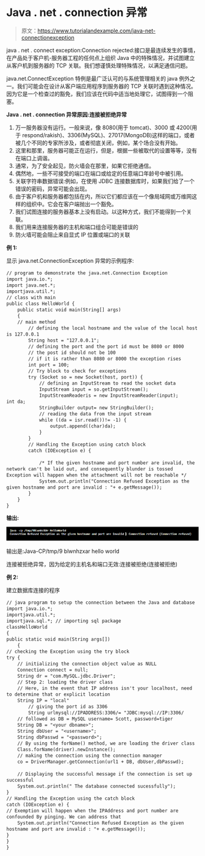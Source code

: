# Java . net . connection 异常

> 原文：<https://www.tutorialandexample.com/java-net-connectionexception>

java . net . connect exception:Connection rejected:接口是最连续发生的事情，在产品处于客户机-服务器工程的任何点上组织 Java 中的特殊情况，并试图建立从客户机到服务器的 TCP 关联。我们想谨慎处理特殊情况，以满足通信问题。

java.net.ConnectException 特例是最广泛认可的与系统管理相关的 java 例外之一。我们可能会在设计从客户端应用程序到服务器的 TCP 关联时遇到这种情况。因为它是一个检查过的豁免，我们应该在代码中适当地处理它，试图得到一个阻塞。

**Java . net . connection 异常原因:连接被拒绝异常**

1.  万一服务器没有运行。一般来说，像 8080(用于 tomcat)、3000 或 4200(用于 respond/rakish)、3306(MySQL)、27017(MongoDB)这样的端口，或者被几个不同的专家所涉及，或者彻底关闭，例如，某个场合没有开始。
2.  这里和那里，服务器可能正在运行，但是，根据一些被取代的设置等等，没有在端口上调谐。
3.  通常，为了安全起见，防火墙会在那里，如果它拒绝通信。
4.  偶然地，一些不可接受的端口在端口或给定的任意端口年龄号中被引用。
5.  关联字符串数据错误:例如，在使用 JDBC 连接数据库时，如果我们给了一个错误的密码，异常可能会出现。
6.  由于客户机和服务器都包括在内，所以它们都应该在一个像局域网或万维网这样的组织中。它会在客户端抛出一个豁免。
7.  我们试图连接的服务器基本上没有启动。以这种方式，我们不能得到一个关联。
8.  我们用来连接服务器的主机和端口组合可能是错误的
9.  防火墙可能会阻止来自显式 IP 位置或端口的关联

**例 1:**

显示 java.net.ConnectionException 异常的示例程序:

```
// program to demonstrate the java.net.Connection Exception
import java.io.*;
import java.net.*;
importjava.util.*;
// class with main
public class HelloWorld {
	public static void main(String[] args)
	{
    // main method
		// defining the local hostname and the value of the local host is 127.0.0.1
		String host = "127.0.0.1";
		// defining the port and the port id must be 8080 or 8000
		// the post id should not be 100 
		// if it is rather than 8080 or 8000 the exception rises
		int port = 100;
		// Try block to check for exceptions
		try (Socket so = new Socket(host, port)) {
			// defining an InputStream to read the socket data
			InputStream input = so.getInputStream();
			InputStreamReaderis = new InputStreamReader(input);
int da;
			StringBuilder output= new StringBuilder();
			// reading the data from the input stream
			while ((da = isr.read())!= -1) {
				output.append((char)da);
			}
		}
		// Handling the Exception using catch block
		catch (IOException e) {

			/* If the given hostname and port number are invalid, the network can't be laid out, and consequently blunder is tossed Exception will happen when the attachment will not be reachable */
			System.out.println("Connection Refused Exception as the given hostname and port are invalid : "+ e.getMessage());
		}
	}
}
```

**输出:**

![Java.net.ConnectionException](img/cb404d07d2e1b235e4fb61397f1dec2c.png)

输出是:Java-CP/tmp/9 blwnhzxar hello world

连接被拒绝异常，因为给定的主机名和端口无效:连接被拒绝(连接被拒绝)

**例 2:**

建立数据库连接的程序

```
// java program to setup the connection between the Java and database
import java.io.*;
importjava.util.*;
importjava.sql.*; // importing sql package
classHelloWorld
{
public static void main(String args[])
    {
// checking the Exception using the try block
try {
	// initializing the connection object value as NULL
	Connection connect = null;
	String dr = "com.MySQL.jdbc.Driver";
	// Step 2: loading the driver class 
	// Here, in the event that IP address isn't your localhost, need to determine that or explicit location
	String IP = "local"
		// giving the port id as 3306
		String urlmysql://IPADDRESS:3306/= "JDBC:mysql://IP:3306/
	// followed as DB = MySQL username= Scott, password=tiger
	String DB = "<your dbname>";
	String dbUser = "<username>";
	String dbPasswd = "<password>";
	// By using the forName() method, we are loading the driver class
	Class.forName(driver).newInstance();
	// making the connection using the connection manager
	co = DriverManager.getConnection(url1 + DB, dbUser,dbPasswd);

	// Displaying the successful message if the connection is set up successful
	System.out.println(" The database connected sucessfully");
}
// Handling the Exception using the catch block
catch (IOException e) {
// Exemption will happen when the IPAddress and port number are confounded By pinging. We can address that
	System.out.println("Connection Refused Exception as the given hostname and port are invalid : "+ e.getMessage());
}
}
}
```